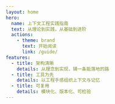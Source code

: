 ```yaml
---
layout: home
hero:
  name: 上下文工程实践指南
  text: 从理论到实践，从基础到进阶
  actions:
    - theme: brand
      text: 开始阅读
      link: /guide/
features:
  - title: 架构清晰
    details: 从理念到实现，铺一条能落地的路
  - title: 工具为先
    details: 以工程手感组织上下文与记忆
  - title: 可复用
    details: 模块化、版本化、可检验
---
```

